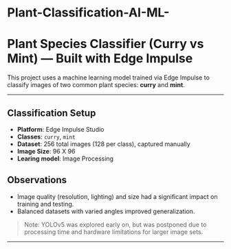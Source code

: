 # Plant-Classification-AI-ML-

# Plant Species Classifier (Curry vs Mint) — Built with Edge Impulse

This project uses a machine learning model trained via Edge Impulse to classify images of two common plant species: **curry** and **mint**. 

---

## Classification Setup

- **Platform**: Edge Impulse Studio
- **Classes**: `curry`, `mint`
- **Dataset**: 256 total images (128 per class), captured manually
- **Image Size**: 96 X 96
- **Learing model**: Image Processing


## Observations

- Image quality (resolution, lighting) and size had a significant impact on training and testing.
- Balanced datasets with varied angles improved generalization.

> Note: YOLOv5 was explored early on, but was postponed due to processing time and hardware limitations for larger image sets.
---


